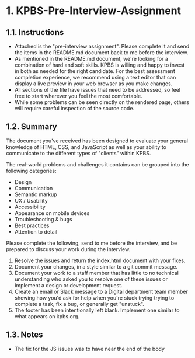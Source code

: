 # 1. KPBS-Pre-Interview-Assignment


## 1.1. Instructions
- Attached is the "pre-interview assignment". Please complete it and send the items in the README.md document back to me before the interview. 
- As mentioned in the README.md document, we're looking for a combination of hard and soft skills. KPBS is willing and happy to invest in both as needed for the right candidate.
For the best assessment completion experience, we recommend using a text editor that can display a live preview in your web browser as you make changes. 
- All sections of the file have issues that need to be addressed, so feel free to start wherever you feel the most comfortable.
- While some problems can be seen directly on the rendered page, others will require careful inspection of the source code.

## 1.2. Summary

The document you've received has been designed to evaluate your general knowledge of HTML, CSS, and JavaScript as well as your ability to communicate to the different types of "clients" within KPBS.

The real-world problems and challenges it contains can be grouped into the following categories:

- Design
- Communication
- Semantic markup
- UX / Usability
- Accessibility
- Appearance on mobile devices
- Troubleshooting & bugs
- Best practices
- Attention to detail

Please complete the following, send to me before the interview, and be prepared to discuss your work during the interview.

1. Resolve the issues and return the index.html document with your fixes.
2. Document your changes, in a style similar to a git commit message.
3. Document your work to a staff member that has little to no technical understanding who asked you to resolve one of these issues or implement a design or development request.
4. Create an email or Slack message to a Digital department team member showing how you'd ask for help when you're stuck trying trying to complete a task, fix a bug, or generally get "unstuck". 
5. The footer has been intentionally left blank. Implement one similar to what appears on kpbs.org.


## 1.3. Notes

- The fix for the JS issues was to have near the end of the body